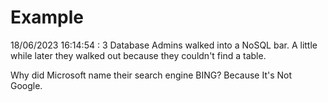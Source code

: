 # Example

<!-- replace-with-date starts -->
18/06/2023 16:14:54 : 3 Database Admins walked into a NoSQL bar. A little while later they walked out because they couldn't find a table.
<!-- replace-with-date ends -->

<!-- replace-with-joke starts -->
Why did Microsoft name their search engine BING? Because It's Not Google.
<!-- replace-with-joke ends -->
